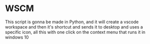 # WSCM 

This script is gonna be made in Python, and it will create a vscode workspace and then it's shortcut and sends it to desktop and uses a specific icon, all this with one click on the context menu that runs it in windows 10
